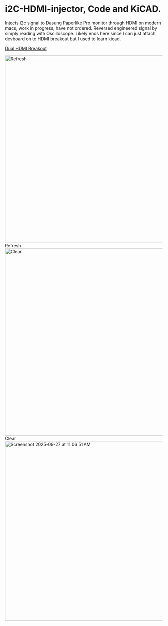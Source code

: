 # i2C-HDMI-injector, Code and KiCAD.
Injects i2c signal to Dasung Paperlike Pro monitor through HDMI on modern macs, work in progress, have not ordered. 
Reversed engineered signal by simply reading with Oscilloscope.
Likely ends here since I can just attach devboard on to HDMI breakout but I used to learn kicad.

[Dual HDMI Breakout](https://www.amazon.com/Teansic-Connector-Female-Connectors-Transfer/dp/B0CKN298QF/ref=sr_1_1_pp?crid=25710WYSXEFZA&dib=eyJ2IjoiMSJ9.dwO7T6ixXoCnMktcI4ISrg5t2ZYv046Jhd_f-_575cwfZH8PASzIZ1QkvVDc3TXAZ940rQPXWw0ArziCfMW4-MjYdfgw0btn_IuL09l9dLIUx5mXClVs_e7FRnHXT6vxCDmulFsqz_H4WcrWaA_TG3Iee1x4hP0Mul1HF2X3idR6xNKcJq5uIi40qQCe-D3a8dM1sCyzfVeCcmkQAkY32a475oWU2K_FyxF2BzMX_qY.fWEpOz24M1QI76XVfhdoThRBkDU6-aeg679Ur-nxJVY&dib_tag=se&keywords=hdmi+breakout+board&qid=1758981994&sprefix=hdmi+breakout+board%2Caps%2C284&sr=8-1)

<img width="1024" height="600" alt="Refresh" src="https://github.com/user-attachments/assets/50379f9a-52bd-4cdf-8fe4-2157467d14b1" />
Refresh

<img width="1024" height="600" alt="Clear" src="https://github.com/user-attachments/assets/a46178c7-27a8-4bfd-9a5d-e155c8140296" />
Clear
<br>
<img width="590" height="575" alt="Screenshot 2025-09-27 at 11 06 51 AM" src="https://github.com/user-attachments/assets/b841b5e9-6cbc-43aa-825f-b543f8de494e" />
